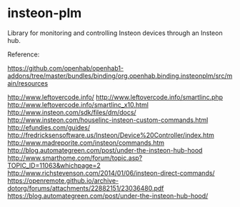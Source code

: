 # insteon-plm
Library for monitoring and controlling Insteon devices through an Insteon hub.

Reference:

https://github.com/openhab/openhab1-addons/tree/master/bundles/binding/org.openhab.binding.insteonplm/src/main/resources


http://www.leftovercode.info/
http://www.leftovercode.info/smartlinc.php
http://www.leftovercode.info/smartlinc_x10.html
http://www.insteon.com/sdk/files/dm/docs/
http://www.insteon.com/houselinc-insteon-custom-commands.html
http://efundies.com/guides/
http://fredricksensoftware.us/Insteon/Device%20Controller/index.htm
http://www.madreporite.com/insteon/commands.htm
http://blog.automategreen.com/post/under-the-insteon-hub-hood
http://www.smarthome.com/forum/topic.asp?TOPIC_ID=11063&whichpage=2
http://www.richstevenson.com/2014/01/06/insteon-direct-commands/
https://openremote.github.io/archive-dotorg/forums/attachments/22882151/23036480.pdf
https://blog.automategreen.com/post/under-the-insteon-hub-hood/
